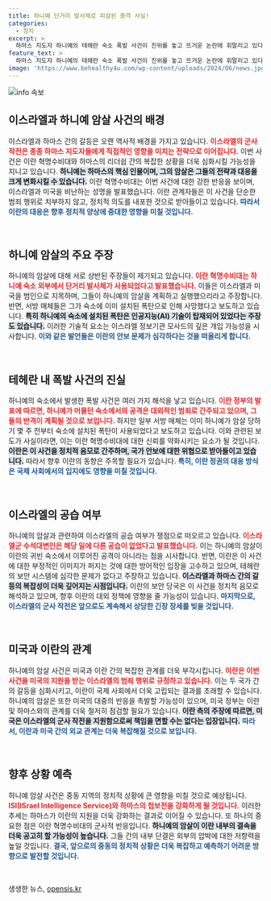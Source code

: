 ```yaml
---
title: 하니예 단거리 발사체로 피살된 충격 사실!
categories:
  - 정치
excerpt: >
  하마스 지도자 하니예의 테헤란 숙소 폭발 사건이 진위를 놓고 뜨거운 논란에 휘말리고 있다. 이란 혁명수비대는 단거리 발사체 공격을 주장하지만, 서방 매체는 사전에 설치된 폭탄으로 원격 폭발됐다고 보도하여 이란의 보안 실패 의혹을 제기했다. 클릭하고 보세요!
feature_text: >
  하마스 지도자 하니예의 테헤란 숙소 폭발 사건이 진위를 놓고 뜨거운 논란에 휘말리고 있다. 이란 혁명수비대는 단거리 발사체 공격을 주장하지만, 서방 매체는 사전에 설치된 폭탄으로 원격 폭발됐다고 보도하여 이란의 보안 실패 의혹을 제기했다. 클릭하고 보세요!
image: 'https://www.behealthy4u.com/wp-content/uploads/2024/06/news.jpg'
---
```


<p><img src="https://www.behealthy4u.com/wp-content/uploads/2024/06/news.jpg" alt="info 속보" /></p>

<h2 data-ke-size="size26">이스라엘과 하니예 암살 사건의 배경</h2>

<p data-ke-size="size16">
이스라엘과 하마스 간의 갈등은 오랜 역사적 배경을 가지고 있습니다. <b><span style="color: #ee2323;">이스라엘의 군사 작전은 종종 하마스 지도자들에게 직접적인 영향을 미치는 전략으로 이어집니다.</span></b> 이번 사건은 이란 혁명수비대와 하마스의 리더쉽 간의 복잡한 상황을 더욱 심화시킬 가능성을 지니고 있습니다. <b><span style="background-color: #21538527;">하니예는 하마스의 핵심 인물이며, 그의 암살은 그들의 전략과 대응을 크게 변화시킬 수 있습니다.</span></b> 이란 혁명수비대는 이번 사건에 대한 강한 반응을 보이며, 이스라엘과 미국을 비난하는 성명을 발표했습니다. 이란 관계자들은 이 사건을 단순한 범죄 행위로 치부하지 않고, 정치적 의도를 내포한 것으로 받아들이고 있습니다. <b><span style="color: #1a5490;">따라서 이란의 대응은 향후 정치적 양상에 중대한 영향을 미칠 것입니다.</span></b>
</p>

<p data-ke-size="size16">&nbsp;</p>

<h2 data-ke-size="size26">하니예 암살의 주요 주장</h2>

<p data-ke-size="size16">
하니예의 암살에 대해 서로 상반된 주장들이 제기되고 있습니다. <b><span style="color: #ee2323;">이란 혁명수비대는 하니예 숙소 외부에서 단거리 발사체가 사용되었다고 발표했습니다.</span></b> 이들은 이스라엘과 미국을 범인으로 지목하며, 그들이 하니예의 암살을 계획하고 실행했으리라고 주장합니다. 반면, 서방 매체들은 그가 숙소에 이미 설치된 폭탄으로 인해 사망했다고 보도하고 있습니다. <b><span style="background-color: #21538527;">특히 하니예의 숙소에 설치된 폭탄은 인공지능(AI) 기술이 탑재되어 있었다는 주장도 있습니다.</span></b> 이러한 기술적 요소는 이스라엘 정보기관 모사드의 깊은 개입 가능성을 시사합니다. <b><span style="color: #1a5490;">이와 같은 발언들은 이란의 안보 문제가 심각하다는 것을 떠올리게 합니다.</span></b>
</p>

<p data-ke-size="size16">&nbsp;</p>

<h2 data-ke-size="size26">테헤란 내 폭발 사건의 진실</h2>

<p data-ke-size="size16">
하니예의 숙소에서 발생한 폭발 사건은 여러 가지 해석을 낳고 있습니다. <b><span style="color: #ee2323;">이란 정부의 발표에 따르면, 하니예가 머물던 숙소에서의 공격은 대외적인 범죄로 간주되고 있으며, 그들의 반격이 계획될 것으로 보입니다.</span></b> 하지만 일부 서방 매체는 이미 하니예가 암살 당하기 몇 주 전부터 숙소에 설치된 폭탄이 사용되었다고 보도하고 있습니다. 이와 관련된 보도가 사실이라면, 이는 이란 혁명수비대에 대한 신뢰를 약화시키는 요소가 될 것입니다. <b><span style="background-color: #21538527;">이란은 이 사건을 정치적 음모로 간주하며, 국가 안보에 대한 위협으로 받아들이고 있습니다.</span></b> 따라서 향후 이란의 동향은 주목할 필요가 있습니다. <b><span style="color: #1a5490;">특히, 이란 정권의 대응 방식은 국제 사회에서의 입지에도 영향을 미칠 것입니다.</span></b>
</p>

<p data-ke-size="size16">&nbsp;</p>

<h2 data-ke-size="size26">이스라엘의 공습 여부</h2>

<p data-ke-size="size16">
하니예의 암살과 관련하여 이스라엘의 공습 여부가 쟁점으로 떠오르고 있습니다. <b><span style="color: #ee2323;">이스라엘군 수석대변인은 해당 일에 다른 공습이 없었다고 발표했습니다.</span></b> 이는 하니예의 암살이 이란의 귀빈 숙소에서 이루어진 공격이 아니라는 점을 시사합니다. 반면, 이란은 이 사건에 대한 부정적인 이미지가 퍼지는 것에 대한 방어적인 입장을 고수하고 있으며, 테헤란의 보안 시스템에 심각한 문제가 없다고 주장하고 있습니다. <b><span style="background-color: #21538527;">이스라엘과 하마스 간의 갈등의 복잡성이 더욱 깊어지는 시점입니다.</span></b> 이란의 보안 당국은 이 사건을 정치적 음모로 해석하고 있으며, 향후 이란의 대외 정책에 영향을 줄 가능성이 있습니다. <b><span style="color: #1a5490;">마지막으로, 이스라엘의 군사 작전은 앞으로도 계속해서 상당한 긴장 장세를 빚을 것입니다.</span></b>
</p>

<p data-ke-size="size16">&nbsp;</p>

<h2 data-ke-size="size26">미국과 이란의 관계</h2>

<p data-ke-size="size16">
하니예의 암살 사건은 미국과 이란 간의 복잡한 관계를 더욱 부각시킵니다. <b><span style="color: #ee2323;">이란은 이번 사건을 미국의 지원을 받는 이스라엘의 범죄 행위로 규정하고 있습니다.</span></b> 이는 두 국가 간의 갈등을 심화시키고, 이란이 국제 사회에서 더욱 고립되는 결과를 초래할 수 있습니다. 하니예의 암살은 또한 미국의 대중의 반응을 촉발할 가능성이 있으며, 미국 정부는 이란 및 하마스와의 관계를 더욱 철저히 점검할 필요가 있습니다. <b><span style="background-color: #21538527;">이란 측의 주장에 따르면, 미국은 이스라엘의 군사 작전을 지원함으로써 책임을 면할 수는 없다는 입장입니다.</span></b> <b><span style="color: #1a5490;">따라서, 이란과 미국 간의 외교 관계는 더욱 복잡해질 것으로 보입니다.</span></b>
</p>

<p data-ke-size="size16">&nbsp;</p>

<h2 data-ke-size="size26">향후 상황 예측</h2>

<p data-ke-size="size16">
하니예 암살 사건은 중동 지역의 정치적 상황에 큰 영향을 미칠 것으로 예상됩니다. <b><span style="color: #ee2323;">ISI(ISrael Intelligence Service)와 하마스의 첩보전을 강화하게 될 것입니다.</span></b> 이러한 추세는 하마스가 이란의 지원을 더욱 강화하는 결과로 이어질 수 있습니다. 또 하나의 중요한 점은 이란 혁명수비대의 군사적 반응입니다. <b><span style="background-color: #21538527;">하니예의 암살이 이란 내부의 결속을 더욱 공고히 할 가능성이 높습니다.</span></b> 그들 간의 내부 단결은 외부의 압박에 대한 저항력을 높일 것입니다. <b><span style="color: #1a5490;">결국, 앞으로의 중동의 정치적 상황은 더욱 복잡하고 예측하기 어려운 방향으로 발전할 것입니다.</span></b>
</p>

<p data-ke-size="size16">&nbsp;</p>
생생한 뉴스, <a href="https://opensis.kr" rel="dofollow">opensis.kr</a>


